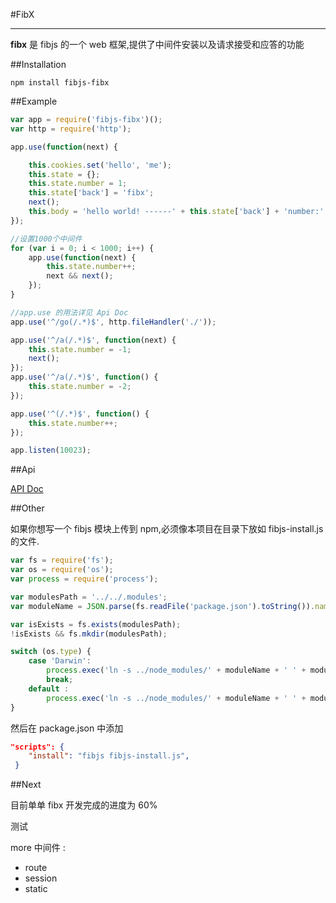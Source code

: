 #FibX

***

**fibx** 是 fibjs 的一个 web 框架,提供了中间件安装以及请求接受和应答的功能

##Installation
  
```
npm install fibjs-fibx
```

##Example     

```javascript
var app = require('fibjs-fibx')();
var http = require('http');

app.use(function(next) {

    this.cookies.set('hello', 'me');
    this.state = {};
    this.state.number = 1;
    this.state['back'] = 'fibx';
    next();
    this.body = 'hello world! ------' + this.state['back'] + 'number:' + this.state.number;
});

//设置1000个中间件
for (var i = 0; i < 1000; i++) {
    app.use(function(next) {
        this.state.number++;
        next && next();
    });
}

//app.use 的用法详见 Api Doc
app.use('^/go(/.*)$', http.fileHandler('./'));

app.use('^/a(/.*)$', function(next) {
    this.state.number = -1;
    next();
});
app.use('^/a(/.*)$', function() {
    this.state.number = -2;
});

app.use('^(/.*)$', function() {
    this.state.number++;
});

app.listen(10023);
```

##Api

[API Doc](https://github.com/fibx/fibx/blob/master/doc/api.md)
       
##Other          

如果你想写一个 fibjs 模块上传到 npm,必须像本项目在目录下放如 fibjs-install.js 的文件.							

```javascript			 
var fs = require('fs');
var os = require('os');
var process = require('process');

var modulesPath = '../../.modules';
var moduleName = JSON.parse(fs.readFile('package.json').toString()).name;

var isExists = fs.exists(modulesPath);
!isExists && fs.mkdir(modulesPath);

switch (os.type) {
    case 'Darwin':
        process.exec('ln -s ../node_modules/' + moduleName + ' ' + modulesPath + '/' + moduleName);
        break;
    default :
        process.exec('ln -s ../node_modules/' + moduleName + ' ' + modulesPath + '/' + moduleName);
}
```

然后在 package.json 中添加     
  
```json					
"scripts": {
    "install": "fibjs fibjs-install.js",
 }
```           

##Next      				

目前单单 fibx 开发完成的进度为 60%

测试

more 中间件 : 					

* route							
* session								
* static